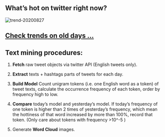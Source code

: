 ## What’s hot on twitter right now?

![trend-20200827][wordcloud]

[wordcloud]: https://raw.githubusercontent.com/xdqc/tweet-trend-everyday/master/word-cloud/trend-20200827.png?token=AF5V4P7ADR6KQBZ4CEDTNIK6AXRMU "trend-20200827"

## [Check trends on old days ...](https://github.com/xdqc/tweet-trend-everyday/tree/master/word-cloud)

## Text mining procedures:

1. **Fetch** raw tweet objects via twitter API (English tweets only).

2. **Extract** texts + hashtags parts of tweets for each day.

3. **Build Model** Count unigram tokens (i.e. one English word as a token) of tweet texts, calculate the occurrence frequency of each token, order by frequency high to low.

4. **Compare** today’s model and yesterday’s model. If today’s frequency of one token is higher than 2 times of yesterday’s frequency, which mean the hottiness of that word increased by more than 100%, record that token. (Only care about tokens with frequency >10^-5 )

5. Generate **Word Cloud** images.
